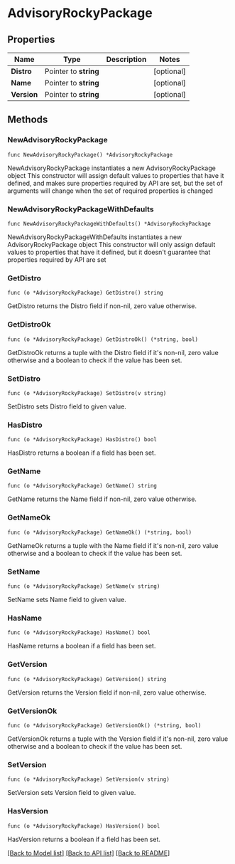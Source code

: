 # AdvisoryRockyPackage

## Properties

Name | Type | Description | Notes
------------ | ------------- | ------------- | -------------
**Distro** | Pointer to **string** |  | [optional] 
**Name** | Pointer to **string** |  | [optional] 
**Version** | Pointer to **string** |  | [optional] 

## Methods

### NewAdvisoryRockyPackage

`func NewAdvisoryRockyPackage() *AdvisoryRockyPackage`

NewAdvisoryRockyPackage instantiates a new AdvisoryRockyPackage object
This constructor will assign default values to properties that have it defined,
and makes sure properties required by API are set, but the set of arguments
will change when the set of required properties is changed

### NewAdvisoryRockyPackageWithDefaults

`func NewAdvisoryRockyPackageWithDefaults() *AdvisoryRockyPackage`

NewAdvisoryRockyPackageWithDefaults instantiates a new AdvisoryRockyPackage object
This constructor will only assign default values to properties that have it defined,
but it doesn't guarantee that properties required by API are set

### GetDistro

`func (o *AdvisoryRockyPackage) GetDistro() string`

GetDistro returns the Distro field if non-nil, zero value otherwise.

### GetDistroOk

`func (o *AdvisoryRockyPackage) GetDistroOk() (*string, bool)`

GetDistroOk returns a tuple with the Distro field if it's non-nil, zero value otherwise
and a boolean to check if the value has been set.

### SetDistro

`func (o *AdvisoryRockyPackage) SetDistro(v string)`

SetDistro sets Distro field to given value.

### HasDistro

`func (o *AdvisoryRockyPackage) HasDistro() bool`

HasDistro returns a boolean if a field has been set.

### GetName

`func (o *AdvisoryRockyPackage) GetName() string`

GetName returns the Name field if non-nil, zero value otherwise.

### GetNameOk

`func (o *AdvisoryRockyPackage) GetNameOk() (*string, bool)`

GetNameOk returns a tuple with the Name field if it's non-nil, zero value otherwise
and a boolean to check if the value has been set.

### SetName

`func (o *AdvisoryRockyPackage) SetName(v string)`

SetName sets Name field to given value.

### HasName

`func (o *AdvisoryRockyPackage) HasName() bool`

HasName returns a boolean if a field has been set.

### GetVersion

`func (o *AdvisoryRockyPackage) GetVersion() string`

GetVersion returns the Version field if non-nil, zero value otherwise.

### GetVersionOk

`func (o *AdvisoryRockyPackage) GetVersionOk() (*string, bool)`

GetVersionOk returns a tuple with the Version field if it's non-nil, zero value otherwise
and a boolean to check if the value has been set.

### SetVersion

`func (o *AdvisoryRockyPackage) SetVersion(v string)`

SetVersion sets Version field to given value.

### HasVersion

`func (o *AdvisoryRockyPackage) HasVersion() bool`

HasVersion returns a boolean if a field has been set.


[[Back to Model list]](../README.md#documentation-for-models) [[Back to API list]](../README.md#documentation-for-api-endpoints) [[Back to README]](../README.md)


